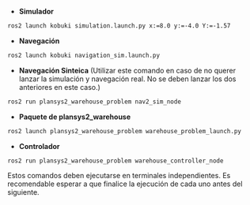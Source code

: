 

* **Simulador**
```bash
ros2 launch kobuki simulation.launch.py x:=8.0 y:=-4.0 Y:=-1.57
```
* **Navegación**
```bash
ros2 launch kobuki navigation_sim.launch.py
```
* **Navegación Sinteica**
(Utilizar este comando en caso de no querer lanzar la simulación y navegación real. No se deben lanzar los dos anteriores en este caso.)
```bash
ros2 run plansys2_warehouse_problem nav2_sim_node
```
* **Paquete de plansys2_warehouse**
```bash
ros2 launch plansys2_warehouse_problem warehouse_problem_launch.py 
```

* **Controlador**
```bash
ros2 run plansys2_warehouse_problem warehouse_controller_node
```

Estos comandos deben ejecutarse en terminales independientes. Es recomendable esperar a que finalice la ejecución de cada uno antes del siguiente.

